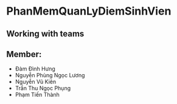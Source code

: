 # PhanMemQuanLyDiemSinhVien
## Working with teams
## Member:
+ Đàm Đình Hưng
+ Nguyễn Phùng Ngọc Lương
+ Nguyễn Vũ Kiên
+ Trần Thu Ngọc Phụng
+ Phạm Tiến Thành
